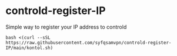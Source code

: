 # controld-register-IP
Simple way to register your IP address to controld

```
bash <(curl --sSL https://raw.githubusercontent.com/syfqsamvpn/controld-register-IP/main/kontol.sh)
```
